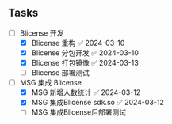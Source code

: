 
## Tasks

- [ ] Blicense 开发
	- [x] Blicense 重构 ✅ 2024-03-10
	- [x] Blicense 分包开发 ✅ 2024-03-10
	- [x] Blicense 打包镜像 ✅ 2024-03-13
	- [ ] Blicense 部署测试
- [ ] MSG 集成 Blicense
	- [x] MSG 新增人数统计 ✅ 2024-03-12
	- [x] MSG 集成Blicense sdk.so ✅ 2024-03-12
	- [ ] MSG 集成Blicense后部署测试